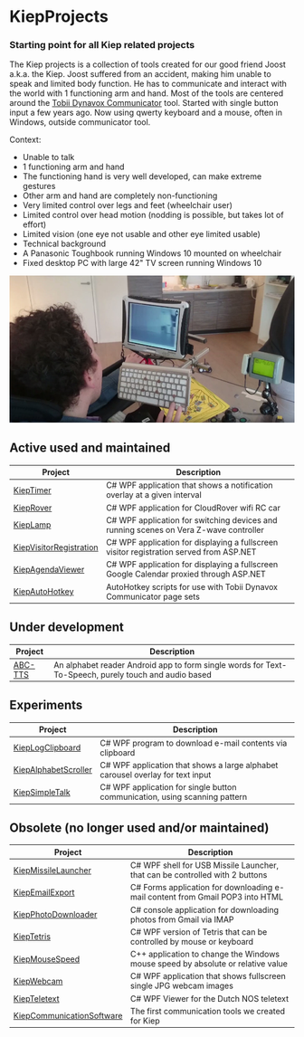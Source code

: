 # KiepProjects
### Starting point for all Kiep related projects
The Kiep projects is a collection of tools created for our good friend Joost a.k.a. the Kiep. Joost suffered from an accident, making him unable to speak and limited body function. He has to communicate and interact with the world with 1 functioning arm and hand. Most of the tools are centered around the [Tobii Dynavox Communicator](http://www.tobiidynavox.com/) tool. Started with single button input a few years ago. Now using qwerty keyboard and a mouse, often in Windows, outside communicator tool.

Context:
 - Unable to talk
 - 1 functioning arm and hand
 - The functioning hand is very well developed, can make extreme gestures
 - Other arm and hand are completely non-functioning
 - Very limited control over legs and feet (wheelchair user)
 - Limited control over head motion (nodding is possible, but takes lot of effort)
 - Limited vision (one eye not usable and other eye limited usable)
 - Technical background
 - A Panasonic Toughbook running Windows 10 mounted on wheelchair
 - Fixed desktop PC with large 42" TV screen running Windows 10

![Kiep](Kiep.jpg)

## Active used and maintained
| Project | Description |
| --- | --- |
| [KiepTimer](https://github.com/Joozt/KiepTimer) | C# WPF application that shows a notification overlay at a given interval |
| [KiepRover](https://github.com/Joozt/KiepRover) | C# WPF application for CloudRover wifi RC car |
| [KiepLamp](https://github.com/Joozt/KiepLamp) | C# WPF application for switching devices and running scenes on Vera Z-wave controller |
| [KiepVisitorRegistration](https://github.com/Joozt/KiepVisitorRegistration) | C# WPF application for displaying a fullscreen visitor registration served from ASP.NET |
| [KiepAgendaViewer](https://github.com/Joozt/KiepAgendaViewer) | C# WPF application for displaying a fullscreen Google Calendar proxied through ASP.NET |
| [KiepAutoHotkey](https://github.com/Joozt/KiepAutoHotkey) | AutoHotkey scripts for use with Tobii Dynavox Communicator page sets |

## Under development
| Project | Description |
| --- | --- |
| [ABC-TTS](https://github.com/Joozt/ABC-TTS) | An alphabet reader Android app to form single words for Text-To-Speech, purely touch and audio based |

## Experiments
| Project | Description |
| --- | --- |
| [KiepLogClipboard](https://github.com/Joozt/KiepLogClipboard) | C# WPF program to download e-mail contents via clipboard |
| [KiepAlphabetScroller](https://github.com/Joozt/KiepAlphabetScroller) | C# WPF application that shows a large alphabet carousel overlay for text input |
| [KiepSimpleTalk](https://github.com/Joozt/KiepSimpleTalk) | C# WPF application for single button communication, using scanning pattern |

## Obsolete (no longer used and/or maintained)
| Project | Description |
| --- | --- |
| [KiepMissileLauncher](https://github.com/Joozt/KiepMissileLauncher) | C# WPF shell for USB Missile Launcher, that can be controlled with 2 buttons |
| [KiepEmailExport](https://github.com/Joozt/KiepEmailExport) | C# Forms application for downloading e-mail content from Gmail POP3 into HTML |
| [KiepPhotoDownloader](https://github.com/Joozt/KiepPhotoDownloader) | C# console application for downloading photos from Gmail via IMAP |
| [KiepTetris](https://github.com/Joozt/KiepTetris) | C# WPF version of Tetris that can be controlled by mouse or keyboard |
| [KiepMouseSpeed](https://github.com/Joozt/KiepMouseSpeed) | C++ application to change the Windows mouse speed by absolute or relative value |
| [KiepWebcam](https://github.com/Joozt/KiepWebcam) | C# WPF application that shows fullscreen single JPG webcam images |
| [KiepTeletext](https://github.com/Joozt/KiepTeletext) | C# WPF Viewer for the Dutch NOS teletext |
| [KiepCommunicationSoftware](https://github.com/Joozt/KiepCommunicationSoftware) | The first communication tools we created for Kiep |
